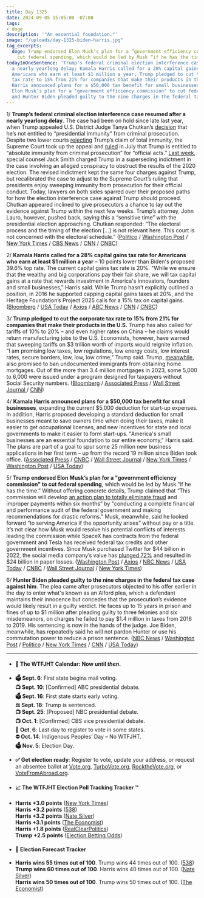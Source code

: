 ```yaml
---
title: Day 1325
date: 2024-09-05 15:05:00 -07:00
tags:
- doge
description: '"An essential foundation."'
image: "/uploads/day-1325-biden-harris.jpg"
tag_excerpts:
  doge: Trump endorsed Elon Musk’s plan for a “government efficiency commission” to
    cut federal spending, which would be led by Musk “if he has the time.”
todayInOneSentence: 'Trump’s federal criminal election interference case resumed after
  a nearly yearlong delay; Kamala Harris called for a 28% capital gains tax rate for
  Americans who earn at least $1 million a year; Trump pledged to cut the corporate
  tax rate to 15% from 21% for companies that make their products in the U.S.; Kamala
  Harris announced plans for a $50,000 tax benefit for small businesses; Trump endorsed
  Elon Musk’s plan for a "government efficiency commission" to cut federal spending;
  and Hunter Biden pleaded guilty to the nine charges in the federal tax case against. '
---
```


1/ **Trump’s federal criminal election interference case resumed after a nearly yearlong delay**. The case had been on hold since late last year, when Trump appealed U.S. District Judge Tanya Chutkan’s [decision](https://whatthefuckjusthappenedtoday.com/2023/12/13/day-1058/#4-the-federal-judge-overseeing-trump) that he’s not entitled to “presidential immunity” from criminal prosecution.  Despite two lower courts [rejecting](https://whatthefuckjusthappenedtoday.com/2024/02/12/day-1119/#5-trump-asked-the-supreme-court-to-b) Trump’s claim of total immunity, the Supreme Court took up the appeal and [ruled](https://whatthefuckjusthappenedtoday.com/2024/07/01/day-1259/#1-the-supreme-court-ruled-6-3-that-t) in July that Trump is entitled to “absolute immunity from criminal prosecution” for “official acts.” [Last week](https://whatthefuckjusthappenedtoday.com/2024/08/27/day-1316/#1-special-counsel-jack-smith-charged), special counsel Jack Smith charged Trump in a superseding indictment in the case involving an alleged conspiracy to obstruct the results of the 2020 election. The revised indictment kept the same four charges against Trump, but recalibrated the case to adjust to the Supreme Court’s ruling that presidents enjoy sweeping immunity from prosecution for their official conduct. Today, lawyers on both sides sparred over their proposed paths for how the election interference case against Trump should proceed. Chutkan appeared inclined to give prosecutors a chance to lay out the evidence against Trump within the next few weeks. Trump’s attorney, John Lauro, however, pushed back, saying this a “sensitive time” with the presidential election approaching. Chutkan responded: “The electoral process and the timing of the election \[...\] is not relevant here. This court is not concerned with the electoral schedule.” ([Politico](https://www.politico.com/news/2024/09/05/trump-hearing-chutkan-timeline-00177538) / [Washington Post](https://www.washingtonpost.com/national-security/2024/09/05/trump-jan-6-case-hearing/) / [New York Times](https://www.nytimes.com/live/2024/09/05/us/trump-election-interference-hearing) / [CBS News](https://www.cbsnews.com/news/trump-2020-election-case-special-counsel-supreme-court-immunity/) / [CNN](https://www.cnn.com/2024/09/05/politics/takeaways-trump-jan-6-election-hearing/index.html) / [CNBC](https://www.cnbc.com/2024/09/05/trump-election-interference-case-resumes-washington.html))

2/ **Kamala Harris called for a 28% capital gains tax rate for Americans who earn at least $1 million a year** – 10 points lower than Biden's proposed 39.6% top rate. The current capital gains tax rate is 20%. "While we ensure that the wealthy and big corporations pay their fair share, we will tax capital gains at a rate that rewards investment in America's innovators, founders and small businesses," Harris said. While Trump hasn’t explicitly outlined a position, in 2016 he supported capping capital gains taxes at 20%, and the Heritage Foundation’s Project 2025 calls for a 15% tax on capital gains. ([Bloomberg](https://www.bloomberg.com/news/articles/2024-09-04/harris-to-push-capital-gains-tax-rate-below-39-6-bucking-biden) / [USA Today](https://www.usatoday.com/story/news/politics/elections/2024/09/04/kamala-harris-capital-gains-tax-rate-proposal/75074391007/) / [Axios](https://www.axios.com/2024/09/04/harris-capital-gains-tax-small-business-economy) / [ABC News](https://abcnews.go.com/Politics/harris-breaks-biden-capital-gains-tax-plan-spur/story?id=113385708) / [CNN](https://www.cnn.com/2024/09/04/politics/kamala-harris-capital-gains-tax/index.html) / [CNBC](https://www.cnbc.com/2024/09/04/harris-biden-capital-gains-tax-hike-trump-election.html))

3/ **Trump pledged to cut the corporate tax rate to 15% from 21% for companies that make their products in the U.S.** Trump has also called for tariffs of 10% to 20% – and even higher rates on China – he claims would return manufacturing jobs to the U.S. Economists, however, have warned that sweeping tariffs on $3 trillion worth of imports would reignite inflation. “I am promising low taxes, low regulations, low energy costs, low interest rates, secure borders, low, low, low crime,” Trump said. Trump, [meanwhile](https://www.wsj.com/real-estate/trump-says-he-would-ban-mortgages-for-undocumented-immigrants-3dbbbb94), also promised to ban undocumented immigrants from obtaining home mortgages. Out of the more than 3.4 million mortgages in 2023, some 5,000 to 6,000 were issued under a program designed for taxpayers without Social Security numbers. ([Bloomberg](https://www.bloomberg.com/news/articles/2024-09-05/trump-vows-15-corporate-tax-and-taps-musk-for-federal-audit) / [Associated Press](https://apnews.com/article/trump-economy-harris-corporate-taxes-15ba5ecfdf5e907bd9b2c349b07222b8) / [Wall Street Journal ](https://www.wsj.com/politics/policy/trump-to-adopt-elon-musks-proposal-for-government-efficiency-commission-e5c05514)/ [CNN](https://www.cnn.com/2024/09/05/business/trump-economy-tariffs/index.html))

4/ **Kamala Harris announced plans for a $50,000 tax benefit for small businesses**, expanding the current $5,000 deduction for start-up expenses. In addition, Harris proposed developing a standard deduction for small businesses meant to save owners time when doing their taxes, make it easier to get occupational licenses, and new incentives for state and local governments to make it easier to form start-ups. "America's small businesses are an essential foundation to our entire economy," Harris said. The plans are part of a goal to spur some 25 million new business applications in her first term – up from the record 19 million since Biden took office. ([Associated Press](https://apnews.com/article/harris-small-business-tax-plan-new-hampshire-12f34210263458ddb1b02fbd846d2be5) / [CNBC](https://www.cnbc.com/2024/09/03/harris-small-business-tax-deduction-trump-debate-election.html) / [Wall Street Journal](https://www.wsj.com/politics/elections/kamala-harris-to-propose-expansion-of-small-business-startup-tax-deduction-50fcb696) / [New York Times](https://www.nytimes.com/2024/09/03/us/politics/harris-tax-break-small-businesses.html) / [Washington Post](https://www.washingtonpost.com/politics/2024/09/04/harris-small-business-debate/) / [USA Today](https://www.usatoday.com/story/news/politics/elections/2024/09/03/harris-tax-breaks-startups-small-business-economy/75060190007/))

5/ **Trump endorsed Elon Musk’s plan for a "government efficiency commission" to cut federal spending**, which would be led by Musk “if he has the time.” Without offering concrete details, Trump claimed that “This commission will develop [an action plan to totally eliminate fraud](https://whatthefuckjusthappenedtoday.com/wtf-is/doge/) and improper payments within six months” by "conducting a complete financial and performance audit of the federal government and making recommendations for drastic reforms." Musk, meanwhile, said he looked forward “to serving America if the opportunity arises” without pay or a title. It’s not clear how Musk would resolve his potential conflicts of interests leading the commission while SpaceX has contracts from the federal government and Tesla has received federal tax credits and other government incentives. Since Musk purchased Twitter for $44 billion in 2022, the social media company’s value has [plunged 72%](https://www.washingtonpost.com/technology/2024/09/01/musk-twitter-investors-underwater/) and resulted in $24 billion in paper losses. ([Washington Post](https://www.washingtonpost.com/politics/2024/09/05/donald-trump-elon-musk-election/) / [Axios](https://www.axios.com/2024/09/05/trump-economic-proposal-musk-efficiency-commission) / [NBC News](https://www.nbcnews.com/politics/donald-trump/trump-plugs-elon-musk-backed-plan-government-spending-speech-rcna169757) / [USA Today](https://www.usatoday.com/story/news/politics/elections/2024/09/05/donald-trump-elon-musk-government-2024/75088711007/) / [CNBC](https://www.cnbc.com/2024/09/05/trump-elon-musk-harris-election-government-efficiency-agency.html) / [Wall Street Journal](https://www.wsj.com/politics/policy/trump-to-adopt-elon-musks-proposal-for-government-efficiency-commission-e5c05514) / [New York Times](https://www.nytimes.com/2024/09/05/us/politics/trump-elon-musk-efficiency-commission.html))

6/ **Hunter Biden pleaded guilty to the nine charges in the federal tax case against him**. The plea came after prosecutors objected to his offer earlier in the day to enter what's known as an Alford plea, which a defendant maintains their innocence but concedes that the prosecution’s evidence would likely result in a guilty verdict. He faces up to 15 years in prison and fines of up to $1 million after pleading guilty to three felonies and six misdemeanors, on charges he failed to pay $1.4 million in taxes from 2016 to 2019. His sentencing is now in the hands of the judge. Joe Biden, meanwhile, has repeatedly said he will not pardon Hunter or use his commutation power to reduce a prison sentence. ([NBC News](https://www.nbcnews.com/politics/joe-biden/hunter-biden-intends-plead-guilty-federal-tax-charges-rcna169621) / [Washington Post](https://www.washingtonpost.com/national-security/2024/09/05/hunter-biden-alford-guilty-plea-taxes/) / [Politico](https://www.politico.com/news/2024/09/05/hunter-biden-trial-plea-tax-charges-00177520) / [New York Times](https://www.nytimes.com/2024/09/05/us/politics/hunter-biden-tax-trial.html) / [CNN](https://www.cnn.com/2024/09/05/politics/hunter-biden-case/index.html) / [USA Today](https://www.usatoday.com/story/news/politics/2024/09/05/hunter-biden-plea-offer-tax-charges/75091836007/))

---

* #### 📅 The WTFJHT Calendar: Now until *then*.

* **🗳️ Sept. 6**: First state begins mail voting. \
  **📺 Sept. 10**: \[Confirmed\] ABC presidential debate. \
  **🗳️ Sept. 16**: First state starts early voting. \
  **⚖️ Sept. 18**: Trump is sentenced. \
  **📺 Sept. 25**: \[Proposed\] NBC presidential debate. \
  **📺 Oct. 1**: \[Confirmed\] CBS vice presidential debate. \
  **📆 Oct. 6**: Last day to register to vote in some states. \
  **⛔️ Oct. 14**: Indigenous Peoples’ Day – No WTFJHT. \
  **🗳️ Nov. 5**: Election Day.

* **✅ Get election ready**: Register to vote, update your address, or request an absentee ballot at [Vote.org](https://www.vote.org/), [TurboVote.org](https://turbovote.org/), [RocktheVote.org](https://www.rockthevote.org/), or [VoteFromAbroad.org](https://www.votefromabroad.org/).

* #### 📈 The WTFJHT Election Poll Tracking Tracker ™️

* **Harris \+3.0 points** ([New York Times](https://www.nytimes.com/interactive/2024/us/elections/polls-president.html)) \
  **Harris \+3.2 points** ([538](https://projects.fivethirtyeight.com/polls/president-general/2024/national/)) \
  **Harris \+3.2 points** ([Nate Silver](https://www.natesilver.net/p/nate-silver-2024-president-election-polls-model)) \
  **Harris \+3.1 points** ([The Economist](https://www.economist.com/interactive/us-2024-election/trump-harris-polls)) \
  **Harris \+1.8 points** ([RealClearPolitics](https://www.realclearpolling.com/polls/president/general/2024/trump-vs-harris)) \
  **Trump \+2.5 points** ([Election Betting Odds](https://www.electionbettingodds.com/))

* #### 🔮 Election Forecast Tracker

* **Harris wins 55 times out of 100**. Trump wins 44 times out of 100. ([538](https://projects.fivethirtyeight.com/2024-election-forecast/)) \
  **Trump wins 60 times out of 100**. Harris wins 40 times out of 100. ([Nate Silver](https://www.natesilver.net/p/nate-silver-2024-president-election-polls-model)) \
  **Harris wins 50 times out of 100**. Trump wins 50 times out of 100. ([The Economist](https://www.economist.com/interactive/us-2024-election/prediction-model/president/))